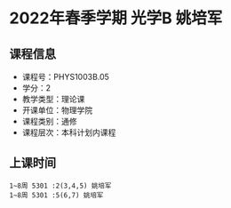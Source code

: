 # 2022年春季学期 光学B 姚培军






## 课程信息

- 课程号：PHYS1003B.05
- 学分：2
- 教学类型：理论课
- 开课单位：物理学院
- 课程类别：通修
- 课程层次：本科计划内课程

## 上课时间

```
1~8周 5301 :2(3,4,5) 姚培军
1~8周 5301 :5(6,7) 姚培军
```

